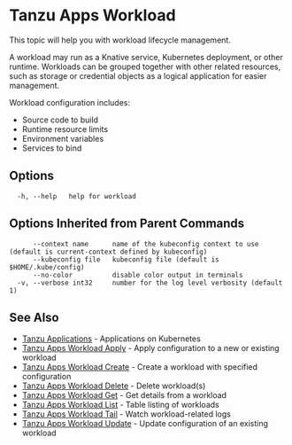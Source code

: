 # Tanzu Apps Workload

This topic will help you with workload lifecycle management.

A workload may run as a Knative service, Kubernetes deployment, or other runtime. Workloads can be grouped together with other related resources, such as storage or credential objects as a logical application for easier management.

Workload configuration includes:

- Source code to build
- Runtime resource limits
- Environment variables
- Services to bind

## Options

```
  -h, --help   help for workload
```

## Options Inherited from Parent Commands

```
      --context name      name of the kubeconfig context to use (default is current-context defined by kubeconfig)
      --kubeconfig file   kubeconfig file (default is $HOME/.kube/config)
      --no-color          disable color output in terminals
  -v, --verbose int32     number for the log level verbosity (default 1)
```

## See Also

- [Tanzu Applications](tanzu_apps.md)	- Applications on Kubernetes
- [Tanzu Apps Workload Apply](tanzu_apps_workload_apply.md)	- Apply configuration to a new or existing workload
- [Tanzu Apps Workload Create](tanzu_apps_workload_create.md)	- Create a workload with specified configuration
- [Tanzu Apps Workload Delete](tanzu_apps_workload_delete.md)	- Delete workload(s)
- [Tanzu Apps Workload Get](tanzu_apps_workload_get.md)	- Get details from a workload
- [Tanzu Apps Workload List](tanzu_apps_workload_list.md) - Table listing of workloads
- [Tanzu Apps Workload Tail](tanzu_apps_workload_tail.md) - Watch workload-related logs
- [Tanzu Apps Workload Update](tanzu_apps_workload_update.md)	- Update configuration of an existing workload

